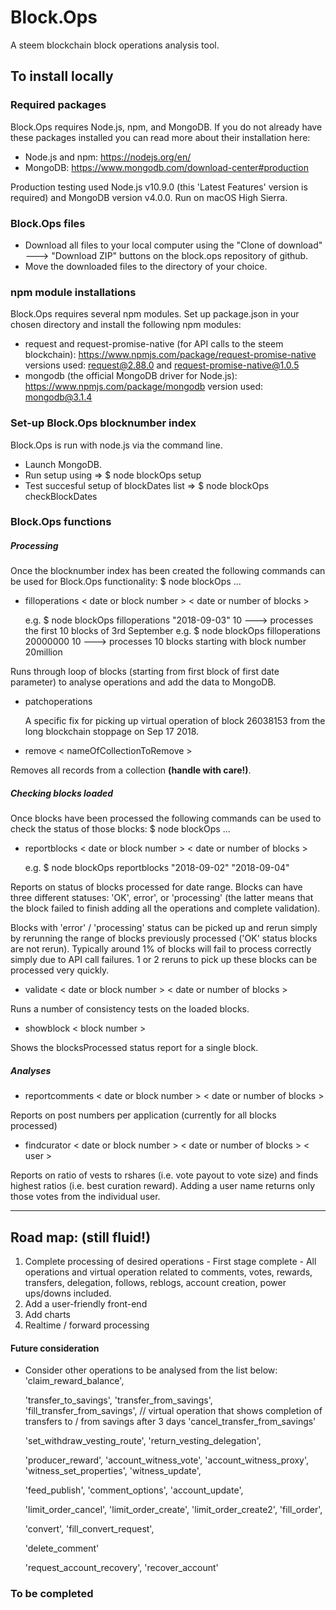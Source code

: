 # Block.Ops
A steem blockchain block operations analysis tool.

## To install locally

### Required packages
Block.Ops requires Node.js, npm, and MongoDB. If you do not already have these packages installed you can read more about their installation here:
* Node.js and npm: https://nodejs.org/en/
* MongoDB: https://www.mongodb.com/download-center#production

Production testing used Node.js v10.9.0 (this 'Latest Features' version is required) and MongoDB version v4.0.0. Run on macOS High Sierra.

### Block.Ops files
* Download all files to your local computer using the "Clone of download" ---> "Download ZIP" buttons on the block.ops repository of github. 
* Move the downloaded files to the directory of your choice.

### npm module installations
Block.Ops requires several npm modules. Set up package.json in your chosen directory and install the following npm modules: 
* request and request-promise-native (for API calls to the steem blockchain): 
https://www.npmjs.com/package/request-promise-native
versions used: request@2.88.0 and request-promise-native@1.0.5
* mongodb (the official MongoDB driver for Node.js):
https://www.npmjs.com/package/mongodb
version used: mongodb@3.1.4

### Set-up Block.Ops blocknumber index
Block.Ops is run with node.js via the command line. 
* Launch MongoDB.
* Run setup using => $ node blockOps setup
* Test succesful setup of blockDates list => $ node blockOps checkBlockDates

### Block.Ops functions

##### Processing

Once the blocknumber index has been created the following commands can be used for Block.Ops functionality:
$ node blockOps ...

* filloperations < date or block number > < date or number of blocks > 

  e.g. $ node blockOps filloperations "2018-09-03" 10   --->   processes the first 10 blocks of 3rd September
  e.g. $ node blockOps filloperations 20000000 10   --->   processes 10 blocks starting with block number 20million
  
Runs through loop of blocks (starting from first block of first date parameter) to analyse operations and add the data to MongoDB.

* patchoperations 

  A specific fix for picking up virtual operation of block 26038153 from the long blockchain stoppage on Sep 17 2018.

* remove < nameOfCollectionToRemove >
  
Removes all records from a collection **(handle with care!)**.

##### Checking blocks loaded

Once blocks have been processed the following commands can be used to check the status of those blocks:
$ node blockOps ...

* reportblocks < date or block number > < date or number of blocks > 
  
  e.g. $ node blockOps reportblocks "2018-09-02" "2018-09-04"
  
Reports on status of blocks processed for date range. Blocks can have three different statuses: 'OK', error', or 'processing' (the latter means that the block failed to finish adding all the operations and complete validation).

Blocks with 'error' / 'processing' status can be picked up and rerun simply by rerunning the range of blocks previously processed ('OK' status blocks are not rerun). Typically around 1% of blocks will fail to process correctly simply due to API call failures. 1 or 2 reruns to pick up these blocks can be processed very quickly.

* validate < date or block number > < date or number of blocks > 

Runs a number of consistency tests on the loaded blocks.
  
* showblock < block number > 

Shows the blocksProcessed status report for a single block.
  

##### Analyses

* reportcomments < date or block number > < date or number of blocks >  
  
Reports on post numbers per application (currently for all blocks processed)
  
* findcurator < date or block number > < date or number of blocks > < user >
  
Reports on ratio of vests to rshares (i.e. vote payout to vote size) and finds highest ratios (i.e. best curation reward).
Adding a user name returns only those votes from the individual user.

----------------------------------------------

## Road map: (still fluid!)

1) Complete processing of desired operations - First stage complete - All operations and virtual operation related to comments, votes, rewards, transfers, delegation, follows, reblogs, account creation, power ups/downs included. 
2) Add a user-friendly front-end
3) Add charts
4) Realtime / forward processing


#### Future consideration

* Consider other operations to be analysed from the list below: 
  'claim_reward_balance',
  
  'transfer_to_savings',
  'transfer_from_savings',
  'fill_transfer_from_savings', // virtual operation that shows completion of transfers to / from savings after 3 days 
  'cancel_transfer_from_savings'
  
  'set_withdraw_vesting_route',
  'return_vesting_delegation',
  
  'producer_reward',
  'account_witness_vote',
  'account_witness_proxy',
  'witness_set_properties',
  'witness_update',
  
  'feed_publish',
  'comment_options',
  'account_update',
  
  'limit_order_cancel',
  'limit_order_create',
  'limit_order_create2',
  'fill_order',
  
  'convert',
  'fill_convert_request',
  
  'delete_comment'
  
  'request_account_recovery',
  'recover_account'
  

### To be completed
